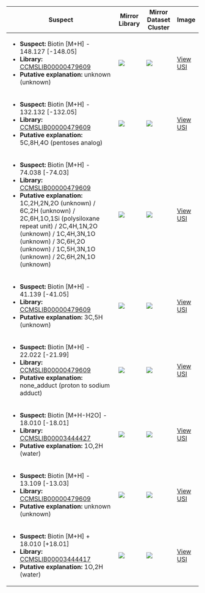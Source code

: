 Suspect | Mirror Library | Mirror Dataset Cluster | Image
--- | --- | --- | ---
<ul><li><b>Suspect:</b> Biotin [M+H] - 148.127 [-148.05]</li><li><b>Library:</b> [CCMSLIB00000479609](https://gnps.ucsd.edu/ProteoSAFe/gnpslibraryspectrum.jsp?SpectrumID=CCMSLIB00000479609)</li><li><b>Putative explanation:</b> unknown (unknown)</li></ul> | ![](https://metabolomics-usi.ucsd.edu/svg/mirror?usi1=mzspec:MSV000081343:EZ323.mzXML:scan:1521&usi2=mzspec:GNPSLIBRARY:CCMSLIB00000479609&mz_min=50&mz_max=500) | ![](https://metabolomics-usi.ucsd.edu/svg/mirror?usi1=mzspec:MSV000081343:EZ323.mzXML:scan:1521&usi2=mzspec:MSV000084314:MSV000081343.mgf:scan:16648&mz_min=50&mz_max=500) | [View USI](https://metabolomics-usi.ucsd.edu/svg/?usi=mzspec:MSV000081343:EZ323.mzXML:scan:1521&mz_min=50&mz_max=500)
<ul><li><b>Suspect:</b> Biotin [M+H] - 132.132 [-132.05]</li><li><b>Library:</b> [CCMSLIB00000479609](https://gnps.ucsd.edu/ProteoSAFe/gnpslibraryspectrum.jsp?SpectrumID=CCMSLIB00000479609)</li><li><b>Putative explanation:</b> 5C,8H,4O (pentoses analog)</li></ul> | ![](https://metabolomics-usi.ucsd.edu/svg/mirror?usi1=mzspec:MSV000081343:EZ34.mzXML:scan:1731&usi2=mzspec:GNPSLIBRARY:CCMSLIB00000479609&mz_min=50&mz_max=500) | ![](https://metabolomics-usi.ucsd.edu/svg/mirror?usi1=mzspec:MSV000081343:EZ34.mzXML:scan:1731&usi2=mzspec:MSV000084314:MSV000081343.mgf:scan:16648&mz_min=50&mz_max=500) | [View USI](https://metabolomics-usi.ucsd.edu/svg/?usi=mzspec:MSV000081343:EZ34.mzXML:scan:1731&mz_min=50&mz_max=500)
<ul><li><b>Suspect:</b> Biotin [M+H] -  74.038 [-74.03]</li><li><b>Library:</b> [CCMSLIB00000479609](https://gnps.ucsd.edu/ProteoSAFe/gnpslibraryspectrum.jsp?SpectrumID=CCMSLIB00000479609)</li><li><b>Putative explanation:</b> 1C,2H,2N,2O (unknown) / 6C,2H (unknown) / 2C,6H,1O,1Si (polysiloxane repeat unit) / 2C,4H,1N,2O (unknown) / 1C,4H,3N,1O (unknown) / 3C,6H,2O (unknown) / 1C,5H,3N,1O (unknown) / 2C,6H,2N,1O (unknown)</li></ul> | ![](https://metabolomics-usi.ucsd.edu/svg/mirror?usi1=mzspec:MSV000081343:EZ780.mzXML:scan:234&usi2=mzspec:GNPSLIBRARY:CCMSLIB00000479609&mz_min=50&mz_max=500) | ![](https://metabolomics-usi.ucsd.edu/svg/mirror?usi1=mzspec:MSV000081343:EZ780.mzXML:scan:234&usi2=mzspec:MSV000084314:MSV000081343.mgf:scan:16648&mz_min=50&mz_max=500) | [View USI](https://metabolomics-usi.ucsd.edu/svg/?usi=mzspec:MSV000081343:EZ780.mzXML:scan:234&mz_min=50&mz_max=500)
<ul><li><b>Suspect:</b> Biotin [M+H] -  41.139 [-41.05]</li><li><b>Library:</b> [CCMSLIB00000479609](https://gnps.ucsd.edu/ProteoSAFe/gnpslibraryspectrum.jsp?SpectrumID=CCMSLIB00000479609)</li><li><b>Putative explanation:</b> 3C,5H (unknown)</li></ul> | ![](https://metabolomics-usi.ucsd.edu/svg/mirror?usi1=mzspec:MSV000081343:EZ470.mzXML:scan:1321&usi2=mzspec:GNPSLIBRARY:CCMSLIB00000479609&mz_min=50&mz_max=500) | ![](https://metabolomics-usi.ucsd.edu/svg/mirror?usi1=mzspec:MSV000081343:EZ470.mzXML:scan:1321&usi2=mzspec:MSV000084314:MSV000081343.mgf:scan:16648&mz_min=50&mz_max=500) | [View USI](https://metabolomics-usi.ucsd.edu/svg/?usi=mzspec:MSV000081343:EZ470.mzXML:scan:1321&mz_min=50&mz_max=500)
<ul><li><b>Suspect:</b> Biotin [M+H] -  22.022 [-21.99]</li><li><b>Library:</b> [CCMSLIB00000479609](https://gnps.ucsd.edu/ProteoSAFe/gnpslibraryspectrum.jsp?SpectrumID=CCMSLIB00000479609)</li><li><b>Putative explanation:</b> none_adduct (proton to sodium adduct)</li></ul> | ![](https://metabolomics-usi.ucsd.edu/svg/mirror?usi1=mzspec:MSV000081343:EZ185.mzXML:scan:1276&usi2=mzspec:GNPSLIBRARY:CCMSLIB00000479609&mz_min=50&mz_max=500) | ![](https://metabolomics-usi.ucsd.edu/svg/mirror?usi1=mzspec:MSV000081343:EZ185.mzXML:scan:1276&usi2=mzspec:MSV000084314:MSV000081343.mgf:scan:16648&mz_min=50&mz_max=500) | [View USI](https://metabolomics-usi.ucsd.edu/svg/?usi=mzspec:MSV000081343:EZ185.mzXML:scan:1276&mz_min=50&mz_max=500)
<ul><li><b>Suspect:</b> Biotin [M+H-H2O] -  18.010 [-18.01]</li><li><b>Library:</b> [CCMSLIB00003444427](https://gnps.ucsd.edu/ProteoSAFe/gnpslibraryspectrum.jsp?SpectrumID=CCMSLIB00003444427)</li><li><b>Putative explanation:</b> 1O,2H (water)</li></ul> | ![](https://metabolomics-usi.ucsd.edu/svg/mirror?usi1=mzspec:MSV000083134:4_93_III.mzML:scan:1784&usi2=mzspec:GNPSLIBRARY:CCMSLIB00003444427&mz_min=50&mz_max=500) | ![](https://metabolomics-usi.ucsd.edu/svg/mirror?usi1=mzspec:MSV000083134:4_93_III.mzML:scan:1784&usi2=mzspec:MSV000084314:MSV000083134.mgf:scan:96&mz_min=50&mz_max=500) | [View USI](https://metabolomics-usi.ucsd.edu/svg/?usi=mzspec:MSV000083134:4_93_III.mzML:scan:1784&mz_min=50&mz_max=500)
<ul><li><b>Suspect:</b> Biotin [M+H] -  13.109 [-13.03]</li><li><b>Library:</b> [CCMSLIB00000479609](https://gnps.ucsd.edu/ProteoSAFe/gnpslibraryspectrum.jsp?SpectrumID=CCMSLIB00000479609)</li><li><b>Putative explanation:</b> unknown (unknown)</li></ul> | ![](https://metabolomics-usi.ucsd.edu/svg/mirror?usi1=mzspec:MSV000082582:76_77_Control_0.mzML:scan:1016&usi2=mzspec:GNPSLIBRARY:CCMSLIB00000479609&mz_min=50&mz_max=500) | ![](https://metabolomics-usi.ucsd.edu/svg/mirror?usi1=mzspec:MSV000082582:76_77_Control_0.mzML:scan:1016&usi2=mzspec:MSV000084314:MSV000082582.mgf:scan:21668&mz_min=50&mz_max=500) | [View USI](https://metabolomics-usi.ucsd.edu/svg/?usi=mzspec:MSV000082582:76_77_Control_0.mzML:scan:1016&mz_min=50&mz_max=500)
<ul><li><b>Suspect:</b> Biotin [M+H] +  18.010 [+18.01]</li><li><b>Library:</b> [CCMSLIB00003444417](https://gnps.ucsd.edu/ProteoSAFe/gnpslibraryspectrum.jsp?SpectrumID=CCMSLIB00003444417)</li><li><b>Putative explanation:</b> 1O,2H (water)</li></ul> | ![](https://metabolomics-usi.ucsd.edu/svg/mirror?usi1=mzspec:MSV000083134:4_93_III.mzML:scan:1786&usi2=mzspec:GNPSLIBRARY:CCMSLIB00003444417&mz_min=50&mz_max=500) | ![](https://metabolomics-usi.ucsd.edu/svg/mirror?usi1=mzspec:MSV000083134:4_93_III.mzML:scan:1786&usi2=mzspec:MSV000084314:MSV000083134.mgf:scan:145&mz_min=50&mz_max=500) | [View USI](https://metabolomics-usi.ucsd.edu/svg/?usi=mzspec:MSV000083134:4_93_III.mzML:scan:1786&mz_min=50&mz_max=500)
